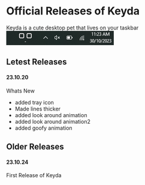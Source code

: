 # Official Releases of Keyda
Keyda is a cute desktop pet that lives on your taskbar
![Image of Keyda on taskbar](https://github.com/HuskiGames/Keyda-Releases/blob/main/README-Files/image-on-taskbar.png)


## Letest Releases
#### 23.10.20
Whats New
- added tray icon
- Made lines thicker
- added look around animation
- added look around animation2
- added goofy animation

## Older Releases
#### 23.10.24
First Release of Keyda
